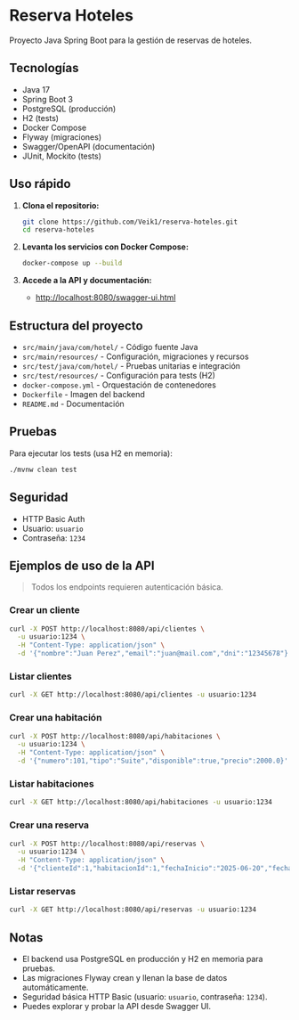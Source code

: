 # Reserva Hoteles

Proyecto Java Spring Boot para la gestión de reservas de hoteles.

## Tecnologías

- Java 17
- Spring Boot 3
- PostgreSQL (producción)
- H2 (tests)
- Docker Compose
- Flyway (migraciones)
- Swagger/OpenAPI (documentación)
- JUnit, Mockito (tests)

## Uso rápido

1. **Clona el repositorio:**
   ```sh
   git clone https://github.com/Veik1/reserva-hoteles.git
   cd reserva-hoteles
   ```

2. **Levanta los servicios con Docker Compose:**
   ```sh
   docker-compose up --build
   ```

3. **Accede a la API y documentación:**
   - [http://localhost:8080/swagger-ui.html](http://localhost:8080/swagger-ui.html)

## Estructura del proyecto

- `src/main/java/com/hotel/` - Código fuente Java
- `src/main/resources/` - Configuración, migraciones y recursos
- `src/test/java/com/hotel/` - Pruebas unitarias e integración
- `src/test/resources/` - Configuración para tests (H2)
- `docker-compose.yml` - Orquestación de contenedores
- `Dockerfile` - Imagen del backend
- `README.md` - Documentación

## Pruebas

Para ejecutar los tests (usa H2 en memoria):

```sh
./mvnw clean test
```

## Seguridad

- HTTP Basic Auth
- Usuario: `usuario`
- Contraseña: `1234`

## Ejemplos de uso de la API

> Todos los endpoints requieren autenticación básica.

### Crear un cliente

```sh
curl -X POST http://localhost:8080/api/clientes \
  -u usuario:1234 \
  -H "Content-Type: application/json" \
  -d '{"nombre":"Juan Perez","email":"juan@mail.com","dni":"12345678"}'
```

### Listar clientes

```sh
curl -X GET http://localhost:8080/api/clientes -u usuario:1234
```

### Crear una habitación

```sh
curl -X POST http://localhost:8080/api/habitaciones \
  -u usuario:1234 \
  -H "Content-Type: application/json" \
  -d '{"numero":101,"tipo":"Suite","disponible":true,"precio":2000.0}'
```

### Listar habitaciones

```sh
curl -X GET http://localhost:8080/api/habitaciones -u usuario:1234
```

### Crear una reserva

```sh
curl -X POST http://localhost:8080/api/reservas \
  -u usuario:1234 \
  -H "Content-Type: application/json" \
  -d '{"clienteId":1,"habitacionId":1,"fechaInicio":"2025-06-20","fechaFin":"2025-06-22"}'
```

### Listar reservas

```sh
curl -X GET http://localhost:8080/api/reservas -u usuario:1234
```

## Notas

- El backend usa PostgreSQL en producción y H2 en memoria para pruebas.
- Las migraciones Flyway crean y llenan la base de datos automáticamente.
- Seguridad básica HTTP Basic (usuario: `usuario`, contraseña: `1234`).
- Puedes explorar y probar la API desde Swagger UI.

